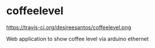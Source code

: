 coffeelevel
===========

https://travis-ci.org/desireesantos/coffeelevel.png


Web application to show coffee level via arduino ethernet
